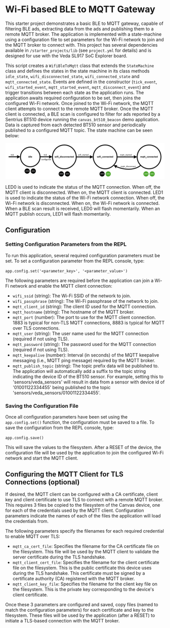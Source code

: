 # Wi-Fi based BLE to MQTT Gateway
This starter project demonstrates a basic BLE to MQTT gateway, capable of filtering BLE ads, extracting data from the ads and publishing them to a remote MQTT broker. The application is implemented with a state-machine using a configuration file to set parameters for the Wi-Fi network to join and the MQTT broker to connect with. This project has several dependencies available in `/starter_projects/lib` (see `project.yml` for details) and is designed for use with the Veda SL917 SoC Explorer board.

This script creates a `WifiBleToMqtt` class that extends the `StateMachine` class and defines the states in the state machine in its class methods `idle_state`, `wifi_disconnected_state`, `wifi_connected_state` and `mqtt_connected_state`. Events are defined in the constructor (`tick_event`, `wifi_started_event`, `mqtt_started_event`, `mqtt_disconnect_event`) and trigger transitions between each state as the application runs. The application awaits required configuration to be set, then joins the configured Wi-Fi network. Once joined to the Wi-Fi network, the MQTT client attempts to connect to the remote MQTT broker. Once the MQTT client is connected, a BLE scan is configured to filter for ads reported by a Sentrius BT510 device running the `canvas_bt510_beacon` demo application. Data is captured from each detected BT510 sensor and periodically published to a configured MQTT topic. The state machine can be seen below:

![State Diagram](./state_diagram.png)

LED0 is used to indicate the status of the MQTT connection. When off, the MQTT client is disconnected. When on, the MQTT client is connected.
LED1 is used to indicate the status of the Wi-Fi network connection. When off, the Wi-Fi network is disconnected. When on, the Wi-Fi network is connected.
When a BLE scan result is received, LED0 will flash momentarily.
When an MQTT publish occurs, LED1 will flash momentarily.

## Configuration
### Setting Configuration Parameters from the REPL
To run this application, several required configuration parameters must be set. To set a configuration parameter from the REPL console, type:

`app.config.set('<parameter_key>', '<parameter_value>')`

The following parameters are required before the application can join a Wi-Fi network and enable the MQTT client connection:
* `wifi_ssid` (string): The Wi-Fi SSID of the network to join.
* `wifi_passphrase` (string): The Wi-Fi passphrase of the network to join.
* `mqtt_client_id` (string): The client ID used for the MQTT connection.
* `mqtt_hostname` (string): The hostname of the MQTT broker.
* `mqtt_port` (number): The port to use for the MQTT client connection. 1883 is typical for non-TLS MQTT connections, 8883 is typical for MQTT over TLS connections.
* `mqtt_user` (string): The user name used for the MQTT connection (required if not using TLS).
* `mqtt_password` (string): The password used for the MQTT connection (required if not using TLS).
* `mqtt_keepalive` (number): Interval (in seconds) of the MQTT keepalive messaging (i.e., MQTT ping message) required by the MQTT broker.
* `mqtt_publish_topic` (string): The topic prefix data will be published to. The application will automatically add a suffix to the topic string indicating the device ID of the BT510 sensor. For example, setting this to 'sensors/veda_sensors' will result in data from a sensor with device id of '01001122334455' being published to the topic 'sensors/veda_sensors/01001122334455'.

### Saving the Configuration File
Once all configuration parameters have been set using the `app.config.set()` function, the configuration must be saved to a file. To save the configuration from the REPL console, type:

`app.config.save()`

This will save the values to the filesystem. After a RESET of the device, the configuration file will be used by the application to join the configured Wi-Fi network and start the MQTT client.

## Configuring the MQTT Client for TLS Connections (optional)
If desired, the MQTT client can be configured with a CA certificate, client key and client certificate to use TLS to connect with a remote MQTT broker. This requires 3 files be copied to the filesystem of the Canvas device, one for each of the credentials used by the MQTT client. Configuration parameters indicate the names of each of the files the application will load the credentials from.

The following parameters specify the filenames for each required credential to enable MQTT over TLS:
* `mqtt_ca_cert_file`: Specifies the filename for the CA certificate file on the filesystem. This file will be used by the MQTT client to validate the server certificate during the TLS handshake.
* `mqtt_client_cert_file`: Specifies the filename for the client certificate file on the filesystem. This is the public certificate this device uses during the TLS handshake. This certificate must be signed by a certificate authority (CA) registered with the MQTT broker.
* `mqtt_client_key_file`: Specifies the filename for the client key file on the filesystem. This is the private key corresponding to the device's client certificate.

Once these 3 parameters are configured and saved, copy files (named to match the configuration parameters) for each certificate and key to the filesystem. These files will be used by the application (after a RESET) to initiate a TLS-based connection with the MQTT broker.
